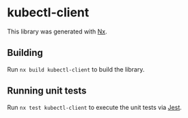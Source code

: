 # kubectl-client

This library was generated with [Nx](https://nx.dev).

## Building

Run `nx build kubectl-client` to build the library.

## Running unit tests

Run `nx test kubectl-client` to execute the unit tests via [Jest](https://jestjs.io).
